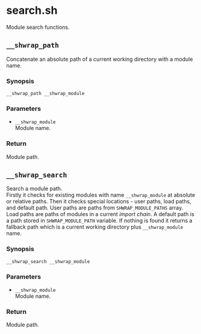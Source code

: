 # search.sh

Module search functions.

## `__shwrap_path`

Concatenate an absolute path of a current working directory with a module
name.

### Synopsis

```shell
__shwrap_path __shwrap_module
```

### Parameters

- `__shwrap_module` \
  Module name.

### Return

Module path.

## `__shwrap_search`

Search a module path. \
Firstly it checks for existing modules with name `__shwrap_module` at
absolute or relative paths. Then it checks special locations - user paths,
load paths, and default path. User paths are paths from `SHWRAP_MODULE_PATHS`
array. Load paths are paths of modules in a current *import chain*. A default
path is a path stored in `SHWRAP_MODULE_PATH` variable. If nothing is found
it returns a fallback path which is a current working directory plus
`__shwrap_module` name.

### Synopsis

```shell
__shwrap_search __shwrap_module
```

### Parameters

- `__shwrap_module` \
  Module name.

### Return

Module path.

